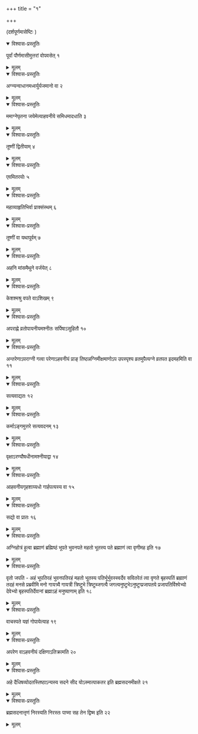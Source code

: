 +++
title = "१"

+++
  
(दर्शपूर्णमासेष्टिः )



<details open><summary>विश्वास-प्रस्तुतिः</summary>

पूर्वां पौर्णमासीमुत्तरां वोपवसेत् १
</details>

<details><summary>मूलम्</summary>

पूर्वां पौर्णमासीमुत्तरां वोपवसेत् १
</details>


<details open><summary>विश्वास-प्रस्तुतिः</summary>

अग्न्यन्वाधानमध्वर्युर्यजमानो वा २
</details>

<details><summary>मूलम्</summary>

अग्न्यन्वाधानमध्वर्युर्यजमानो वा २
</details>


<details open><summary>विश्वास-प्रस्तुतिः</summary>

ममाग्नेपृतना जयेमेत्याहवनीये समिधमादधाति ३
</details>

<details><summary>मूलम्</summary>

ममाग्नेपृतना जयेमेत्याहवनीये समिधमादधाति ३
</details>


<details open><summary>विश्वास-प्रस्तुतिः</summary>

तूष्णीं द्वितीयाम् ४
</details>

<details><summary>मूलम्</summary>

तूष्णीं द्वितीयाम् ४
</details>


<details open><summary>विश्वास-प्रस्तुतिः</summary>

एवमितरयोः ५
</details>

<details><summary>मूलम्</summary>

एवमितरयोः ५
</details>


<details open><summary>विश्वास-प्रस्तुतिः</summary>

महाव्याहृतिभिर्वा प्राक्संस्थम् ६
</details>

<details><summary>मूलम्</summary>

महाव्याहृतिभिर्वा प्राक्संस्थम् ६
</details>


<details open><summary>विश्वास-प्रस्तुतिः</summary>

तूष्णीं वा यथापूर्वम् ७
</details>

<details><summary>मूलम्</summary>

तूष्णीं वा यथापूर्वम् ७
</details>


<details open><summary>विश्वास-प्रस्तुतिः</summary>

अहनि मांसमैथुने वर्जयेत् ८
</details>

<details><summary>मूलम्</summary>

अहनि मांसमैथुने वर्जयेत् ८
</details>


<details open><summary>विश्वास-प्रस्तुतिः</summary>

केशश्मश्रु वपते वाऽशिखम् ९
</details>

<details><summary>मूलम्</summary>

केशश्मश्रु वपते वाऽशिखम् ९
</details>


<details open><summary>विश्वास-प्रस्तुतिः</summary>

अपराह्णे व्रतोपायनीयमश्नीतः सर्पिषाऽसुहितौ १०
</details>

<details><summary>मूलम्</summary>

अपराह्णे व्रतोपायनीयमश्नीतः सर्पिषाऽसुहितौ १०
</details>


<details open><summary>विश्वास-प्रस्तुतिः</summary>

अन्तरेणाऽपराग्नी गत्वा परेणाऽहवनीयं प्राङ् तिष्ठन्नग्निमीक्षमाणोऽप उपस्पृश्य व्रतमुपैत्यग्ने व्रतपत इदमहमिति वा ११
</details>

<details><summary>मूलम्</summary>

अन्तरेणाऽपराग्नी गत्वा परेणाऽहवनीयं प्राङ् तिष्ठन्नग्निमीक्षमाणोऽप उपस्पृश्य व्रतमुपैत्यग्ने व्रतपत इदमहमिति वा ११
</details>


<details open><summary>विश्वास-प्रस्तुतिः</summary>

सत्यवाद्यतः १२
</details>

<details><summary>मूलम्</summary>

सत्यवाद्यतः १२
</details>


<details open><summary>विश्वास-प्रस्तुतिः</summary>

कर्माऽङ्गमुत्तरे सत्यवदनम् १३
</details>

<details><summary>मूलम्</summary>

कर्माऽङ्गमुत्तरे सत्यवदनम् १३
</details>


<details open><summary>विश्वास-प्रस्तुतिः</summary>

वृक्षाऽरण्यौषधीनामश्नीयाद्वा १४
</details>

<details><summary>मूलम्</summary>

वृक्षाऽरण्यौषधीनामश्नीयाद्वा १४
</details>


<details open><summary>विश्वास-प्रस्तुतिः</summary>

आहवनीयगृहशाय्यधो गार्हपत्यस्य वा १५
</details>

<details><summary>मूलम्</summary>

आहवनीयगृहशाय्यधो गार्हपत्यस्य वा १५
</details>


<details open><summary>विश्वास-प्रस्तुतिः</summary>

सद्यो वा प्रातः १६
</details>

<details><summary>मूलम्</summary>

सद्यो वा प्रातः १६
</details>


<details open><summary>विश्वास-प्रस्तुतिः</summary>

अग्निहोत्रं हुत्वा ब्रह्माणं ब्रह्मिष्ठं भूपते भुवनपते महतो भूतस्य पते ब्रह्माणं त्वा वृणीमह इति १७
</details>

<details><summary>मूलम्</summary>

अग्निहोत्रं हुत्वा ब्रह्माणं ब्रह्मिष्ठं भूपते भुवनपते महतो भूतस्य पते ब्रह्माणं त्वा वृणीमह इति १७
</details>


<details open><summary>विश्वास-प्रस्तुतिः</summary>

वृतो जपति - अहं भूपतिरहं भुवनपतिरहं महतो भूतस्य पतिर्भूर्भुवस्स्वर्देव सवितरेतं त्वा वृणते बृहस्पतिं ब्रह्माणं तदहं मनसे प्रब्रवीमि मनो गायत्र्यै गायत्री त्रिष्टुभे त्रिष्टुब्जगत्यै जगत्यनुष्टुभेऽनुष्टुप्प्रजापतये प्रजापतिर्विश्वेभ्यो देवेभ्यो बृहस्पतिर्देवानां ब्रह्माऽहं मनुष्याणाम् इति १८
</details>

<details><summary>मूलम्</summary>

वृतो जपति - अहं भूपतिरहं भुवनपतिरहं महतो भूतस्य पतिर्भूर्भुवस्स्वर्देव सवितरेतं त्वा वृणते बृहस्पतिं ब्रह्माणं तदहं मनसे प्रब्रवीमि मनो गायत्र्यै गायत्री त्रिष्टुभे त्रिष्टुब्जगत्यै जगत्यनुष्टुभेऽनुष्टुप्प्रजापतये प्रजापतिर्विश्वेभ्यो देवेभ्यो बृहस्पतिर्देवानां ब्रह्माऽहं मनुष्याणाम् इति १८
</details>


<details open><summary>विश्वास-प्रस्तुतिः</summary>

वाचस्पते यज्ञं गोपायेत्याह १९
</details>

<details><summary>मूलम्</summary>

वाचस्पते यज्ञं गोपायेत्याह १९
</details>


<details open><summary>विश्वास-प्रस्तुतिः</summary>

अपरेण वाऽहवनीयं दक्षिणाऽतिक्रामति २०
</details>

<details><summary>मूलम्</summary>

अपरेण वाऽहवनीयं दक्षिणाऽतिक्रामति २०
</details>


<details open><summary>विश्वास-प्रस्तुतिः</summary>

अहे दैधिषव्योदतस्तिष्ठाऽन्यस्य सदने सीद योऽस्मात्पाकतर इति ब्रह्मसदनमीक्षते २१
</details>

<details><summary>मूलम्</summary>

अहे दैधिषव्योदतस्तिष्ठाऽन्यस्य सदने सीद योऽस्मात्पाकतर इति ब्रह्मसदनमीक्षते २१
</details>


<details open><summary>विश्वास-प्रस्तुतिः</summary>

ब्रह्मसदनात्तृणं निरस्यति निरस्तः पाप्मा सह तेन द्विष्म इति २२
</details>

<details><summary>मूलम्</summary>

ब्रह्मसदनात्तृणं निरस्यति निरस्तः पाप्मा सह तेन द्विष्म इति २२
</details>
